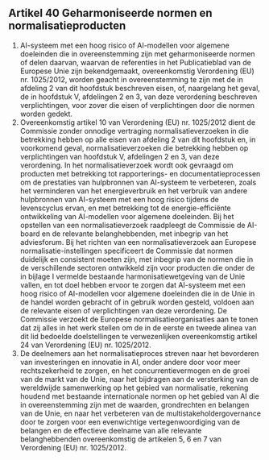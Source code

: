 ## Artikel 40 Geharmoniseerde normen en normalisatieproducten

1. AI-systeem met een hoog risico of AI-modellen voor algemene doeleinden die in overeenstemming zijn met geharmoniseerde normen of delen daarvan, waarvan de referenties in het Publicatieblad van de Europese Unie zijn bekendgemaakt, overeenkomstig Verordening (EU) nr. 1025/2012, worden geacht in overeenstemming te zijn met de in afdeling 2 van dit hoofdstuk beschreven eisen, of, naargelang het geval, de in hoofdstuk V, afdelingen 2 en 3, van deze verordening beschreven verplichtingen, voor zover die eisen of verplichtingen door die normen worden gedekt.
2. Overeenkomstig artikel 10 van Verordening (EU) nr. 1025/2012 dient de Commissie zonder onnodige vertraging normalisatieverzoeken in die betrekking hebben op alle eisen van afdeling 2 van dit hoofdstuk en, in voorkomend geval, normalisatieverzoeken die betrekking hebben op verplichtingen van hoofdstuk V, afdelingen 2 en 3, van deze verordening. In het normalisatieverzoek wordt ook gevraagd om producten met betrekking tot rapporterings- en documentatieprocessen om de prestaties van hulpbronnen van AI-systeem te verbeteren, zoals het verminderen van het energieverbruik en het verbruik van andere hulpbronnen van AI-systeem met een hoog risico tijdens de levenscyclus ervan, en met betrekking tot de energie-efficiënte ontwikkeling van AI-modellen voor algemene doeleinden. Bij het opstellen van een normalisatieverzoek raadpleegt de Commissie de AI-board en de relevante belanghebbenden, met inbegrip van het adviesforum.
   Bij het richten van een normalisatieverzoek aan Europese normalisatie-instellingen specificeert de Commissie dat normen duidelijk en consistent moeten zijn, met inbegrip van de normen die in de verschillende sectoren ontwikkeld zijn voor producten die onder de in bijlage I vermelde bestaande harmonisatiewetgeving van de Unie vallen, en tot doel hebben ervoor te zorgen dat AI-systeem met een hoog risico of AI-modellen voor algemene doeleinden die in de Unie in de handel worden gebracht of in gebruik worden gesteld, voldoen aan de relevante eisen of verplichtingen van deze verordening.
   De Commissie verzoekt de Europese normalisatieorganisaties aan te tonen dat zij alles in het werk stellen om de in de eerste en tweede alinea van dit lid bedoelde doelstellingen te verwezenlijken overeenkomstig artikel 24 van Verordening (EU) nr. 1025/2012.
3. De deelnemers aan het normalisatieproces streven naar het bevorderen van investeringen en innovatie in AI, onder andere door voor meer rechtszekerheid te zorgen, en het concurrentievermogen en de groei van de markt van de Unie, naar het bijdragen aan de versterking van de wereldwijde samenwerking op het gebied van normalisatie, rekening houdend met bestaande internationale normen op het gebied van AI die in overeenstemming zijn met de waarden, grondrechten en belangen van de Unie, en naar het verbeteren van de multistakeholdergovernance door te zorgen voor een evenwichtige vertegenwoordiging van de belangen en de effectieve deelname van alle relevante belanghebbenden overeenkomstig de artikelen 5, 6 en 7 van Verordening (EU) nr. 1025/2012.
